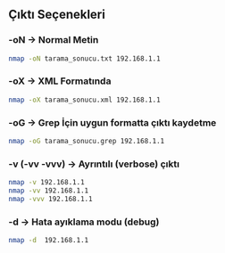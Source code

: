 ## Çıktı Seçenekleri

### -oN → Normal Metin

```bash
nmap -oN tarama_sonucu.txt 192.168.1.1
```

### -oX → XML Formatında

```bash
nmap -oX tarama_sonucu.xml 192.168.1.1
```

### -oG → Grep İçin uygun formatta çıktı kaydetme

```bash
nmap -oG tarama_sonucu.grep 192.168.1.1
```

### -v (-vv -vvv) → Ayrıntılı (verbose) çıktı 

```bash
nmap -v 192.168.1.1
nmap -vv 192.168.1.1
nmap -vvv 192.168.1.1
```

### -d  → Hata ayıklama modu (debug)

```bash
nmap -d  192.168.1.1
```
